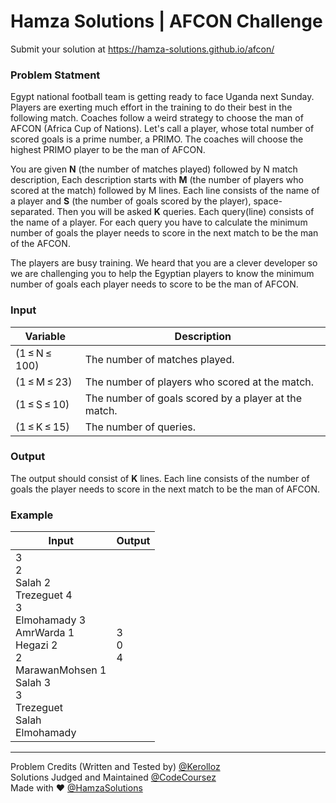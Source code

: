 # Hamza Solutions | AFCON Challenge
Submit your solution at https://hamza-solutions.github.io/afcon/



### Problem Statment

Egypt national football team is getting ready to face Uganda next Sunday. Players are exerting much effort in the training to do their best in the following match. Coaches follow a weird strategy to choose the man of AFCON (Africa Cup of Nations). Let's call a player, whose total number of scored goals is a prime number, a PRIMO. The coaches will choose the highest PRIMO player to be the man of AFCON.

You are given **N** (the number of matches played) followed by N match description, Each description starts with **M** (the number of players who scored at the match) followed by M lines. Each line consists of the name of a player and **S** (the number of goals scored by the player), space-separated. Then you will be asked **K** queries. Each query(line) consists of the name of a player. For each query you have to calculate the minimum number of goals the player needs to score in the next match to be the man of the AFCON.

The players are busy training. We heard that you are a clever developer so we are challenging you to help the Egyptian players to know the minimum number of goals each player needs to score to be the man of AFCON.



### Input
Variable | Description
--- | ---
(1 ≤ N ≤ 100) | The number of matches played.<br/>
(1 ≤ M ≤ 23) | The number of players who scored at the match.<br/>
(1 ≤ S ≤ 10) | The number of goals scored by a player at the match.<br/>
(1 ≤ K ≤ 15) | The number of queries.



### Output

The output should consist of **K** lines. Each line consists of the number of goals the player needs to score in the next match to be the man of AFCON.



### Example

Input | Output
--- | ---
3<br/>2<br/>Salah 2<br/>Trezeguet 4<br/>3<br/>Elmohamady 3<br/>AmrWarda 1<br/>Hegazi 2<br/>2<br/>MarawanMohsen 1<br/>Salah 3<br/>3<br/>Trezeguet<br/>Salah<br/>Elmohamady | 3<br/>0<br/>4



___

Problem Credits (Written and Tested by) [@Kerolloz](https://github.com/kerolloz)<br/>
Solutions Judged and Maintained [@CodeCoursez](https://github.com/CodeCoursez)<br/>
Made with ♥️ [@HamzaSolutions](http://hamza.solutions/)
